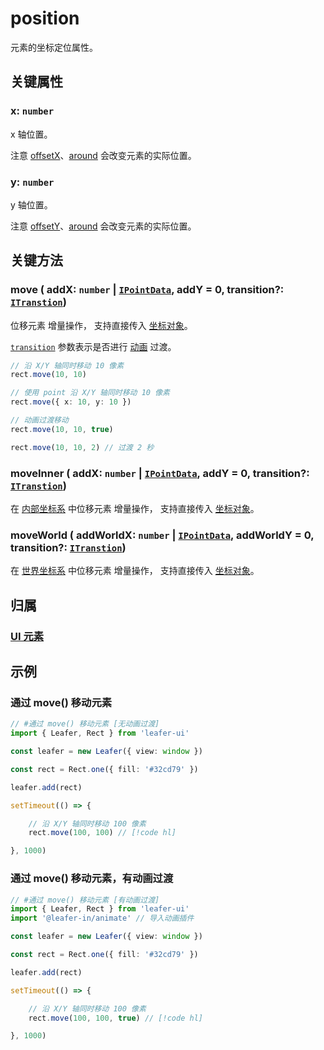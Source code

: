 # position

元素的坐标定位属性。

## 关键属性

### x: `number`

x 轴位置。

注意 [offsetX](/reference/UI/offset.md)、[around](/reference/UI/around.md) 会改变元素的实际位置。

### y: `number`

y 轴位置。

注意 [offsetY](/reference/UI/offset.md)、[around](/reference/UI/around.md) 会改变元素的实际位置。

## 关键方法

### move ( addX: `number` | [`IPointData`](../interface/math/Math#ipointdata), addY = 0, transition?: [`ITranstion`](/reference/UI/transition.md#transition-itranstion))

位移元素 <badge>增量操作</badge>， 支持直接传入 [坐标对象](/reference/interface/math/Math.md#ipointdata)。

[`transition`](/reference/UI/transition.md#transition-itranstion) 参数表示是否进行 [动画](/guide/plugin/animate.md) 过渡。

```ts
// 沿 X/Y 轴同时移动 10 像素
rect.move(10, 10)

// 使用 point 沿 X/Y 轴同时移动 10 像素
rect.move({ x: 10, y: 10 })

// 动画过渡移动
rect.move(10, 10, true)

rect.move(10, 10, 2) // 过渡 2 秒
```

### moveInner ( addX: `number` | [`IPointData`](../interface/math/Math#ipointdata), addY = 0, transition?: [`ITranstion`](/reference/UI/transition.md#transition-itranstion))

在 [内部坐标系](/guide/basic/coordinate.md) 中位移元素 <badge>增量操作</badge>， 支持直接传入 [坐标对象](/reference/interface/math/Math.md#ipointdata)。

### moveWorld ( addWorldX: `number` | [`IPointData`](../interface/math/Math#ipointdata), addWorldY = 0, transition?: [`ITranstion`](/reference/UI/transition.md#transition-itranstion))

在 [世界坐标系](/guide/basic/coordinate.md#world) 中位移元素 <badge>增量操作</badge>， 支持直接传入 [坐标对象](/reference/interface/math/Math.md#ipointdata)。

## 归属

### [UI 元素](/reference/display/UI.md)

## 示例

### 通过 move() 移动元素

```ts
// #通过 move() 移动元素 [无动画过渡]
import { Leafer, Rect } from 'leafer-ui'

const leafer = new Leafer({ view: window })

const rect = Rect.one({ fill: '#32cd79' })

leafer.add(rect)

setTimeout(() => {

    // 沿 X/Y 轴同时移动 100 像素
    rect.move(100, 100) // [!code hl]

}, 1000)
```

### 通过 move() 移动元素，有动画过渡

```ts
// #通过 move() 移动元素 [有动画过渡]
import { Leafer, Rect } from 'leafer-ui'
import '@leafer-in/animate' // 导入动画插件

const leafer = new Leafer({ view: window })

const rect = Rect.one({ fill: '#32cd79' })

leafer.add(rect)

setTimeout(() => {

    // 沿 X/Y 轴同时移动 100 像素
    rect.move(100, 100, true) // [!code hl]

}, 1000)
```
